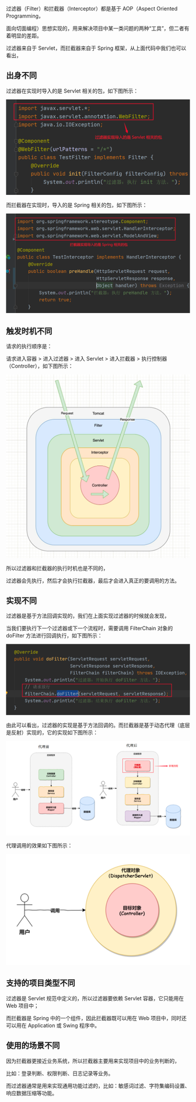 过滤器（Filter）和拦截器（Interceptor）都是基于 AOP（Aspect Oriented Programming，

面向切面编程）思想实现的，用来解决项目中某一类问题的两种“工具”，但二者有着明显的差距。


过滤器来自于 Servlet，而拦截器来自于 Spring 框架，从上面代码中我们也可以看出，

出身不同
---

过滤器在实现时导入的是 Servlet 相关的包，如下图所示：

![img_146.png](img_146.png)

而拦截器在实现时，导入的是 Spring 相关的包，如下图所示：

![img_147.png](img_147.png)

触发时机不同
---

请求的执行顺序是：

请求进入容器 > 进入过滤器 > 进入 Servlet > 进入拦截器 > 执行控制器（Controller），如下图所示：

![img_148.png](img_148.png)

所以过滤器和拦截器的执行时机也是不同的，

过滤器会先执行，然后才会执行拦截器，最后才会进入真正的要调用的方法。

实现不同
---

过滤器是基于方法回调实现的，我们在上面实现过滤器的时候就会发现，

当我们要执行下一个过滤器或下一个流程时，需要调用 FilterChain 对象的 doFilter 方法进行回调执行，如下图所示：

![img_149.png](img_149.png)

由此可以看出，过滤器的实现是基于方法回调的。而拦截器是基于动态代理（底层是反射）实现的，它的实现如下图所示：

![img_150.png](img_150.png)

代理调用的效果如下图所示：

![img_151.png](img_151.png)

支持的项目类型不同
---

过滤器是 Servlet 规范中定义的，所以过滤器要依赖 Servlet 容器，它只能用在 Web 项目中；

而拦截器是 Spring 中的一个组件，因此拦截器既可以用在 Web 项目中，同时还可以用在 Application 或 Swing 程序中。

使用的场景不同
---

因为拦截器更接近业务系统，所以拦截器主要用来实现项目中的业务判断的，

比如：登录判断、权限判断、日志记录等业务。

而过滤器通常是用来实现通用功能过滤的，比如：敏感词过滤、字符集编码设置、响应数据压缩等功能。

